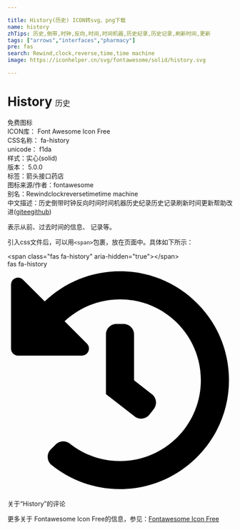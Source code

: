 ```yaml
---

title: History(历史) ICON转svg、png下载
name: history
zhTips: 历史,倒带,时钟,反向,时间,时间机器,历史纪录,历史记录,刷新时间,更新
tags: ["arrows","interfaces","pharmacy"]
pre: fas
search: Rewind,clock,reverse,time,time machine
image: https://iconhelper.cn/svg/fontawesome/solid/history.svg

---
```


# History  <small style="font-size: 60%;font-weight: 100">历史</small>


<div class="detail-page">
<p>
<span><span class="badge-success badge">免费图标</span> </span>
<br/>
<span>
ICON库：
<span class="badge-secondary badge">Font Awesome Icon Free</span> 
</span>
<br/>
<span>
CSS名称：
<span class="badge-secondary badge">fa-history</span> 
</span>
<br/>
<span>
unicode：
<span class="badge-secondary badge">f1da</span> 
<copy-btn content='f1da' btn-title=""></copy-btn>
<copy-btn :content='String.fromCodePoint(parseInt("f1da", 16))' btn-title="复制U"></copy-btn>
</span><br/><span>样式：<span class="badge-light badge">实心(solid)</span></span>
<br/>
<span>
版本：
<span class="badge-secondary badge">5.0.0</span> 
</span><br/><span>标签：<span class="badge-light badge"><router-link to="/tags/arrows.html">箭头</router-link></span><span class="badge-light badge"><router-link to="/tags/interfaces.html">接口</router-link></span><span class="badge-light badge"><router-link to="/tags/pharmacy.html">药店</router-link></span></span>
<br/>
<span>图标来源/作者：<span class="badge-light badge">fontawesome</span></span> 
<br/>
<span>别名：<span class="badge-light badge">Rewind</span><span class="badge-light badge">clock</span><span class="badge-light badge">reverse</span><span class="badge-light badge">time</span><span class="badge-light badge">time machine</span></span><br/><span class="zh-detail">中文描述：<span class="badge-primary badge">历史</span><span class="badge-primary badge">倒带</span><span class="badge-primary badge">时钟</span><span class="badge-primary badge">反向</span><span class="badge-primary badge">时间</span><span class="badge-primary badge">时间机器</span><span class="badge-primary badge">历史纪录</span><span class="badge-primary badge">历史记录</span><span class="badge-primary badge">刷新时间</span><span class="badge-primary badge">更新</span><span class="help-link"><span>帮助改进</span>(<a href="https://gitee.com/liuwave/icon-helper/edit/master/json/fontawesome/solid/history.json" target="_blank" rel="noopener noreferrer">gitee</a><a href="https://github.com/liuwave/icon-helper/edit/master/json/fontawesome/solid/history.json" target="_blank" rel="noopener noreferrer">github</a></span>)</span><br/>
</p>
</div><div class="description description alert alert-light">表示从前、过去时间的信息、 记录等。</div>
<div class="alert alert-dark">
  <i class="fas fa-history fa-xs"></i>
  <i class="fas fa-history fa-sm"></i>
  <i class="fas fa-history fa-lg"></i>
  <i class="fas fa-history fa-2x"></i>
  <i class="fas fa-history fa-3x"></i>
  <i class="fas fa-history fa-5x"></i>
  <i class="fas fa-history fa-7x"></i>
</div>
<div>
  <p>引入css文件后，可以用<code>&lt;span&gt;</code>包裹，放在页面中。具体如下所示：    
  </p>
  <div class="alert alert-primary" style="font-size: 14px">
    &lt;span class="fas fa-history" aria-hidden="true"&gt;&lt;/span&gt;
    <copy-btn content='<span class="fas fa-history" aria-hidden="true"></span>'></copy-btn>
  </div>
  <div class="alert alert-secondary">
    <i class="fas fa-history"
    style="font-size: 24px"
    aria-hidden="true"></i> fas fa-history
    <copy-btn content="fas fa-history" btn-title="复制图标名称"></copy-btn>
  </div>
</div>
<div id="svg" class="svg-wrap">
<svg xmlns="http://www.w3.org/2000/svg" viewBox="0 0 512 512"><path d="M504 255.531c.253 136.64-111.18 248.372-247.82 248.468-59.015.042-113.223-20.53-155.822-54.911-11.077-8.94-11.905-25.541-1.839-35.607l11.267-11.267c8.609-8.609 22.353-9.551 31.891-1.984C173.062 425.135 212.781 440 256 440c101.705 0 184-82.311 184-184 0-101.705-82.311-184-184-184-48.814 0-93.149 18.969-126.068 49.932l50.754 50.754c10.08 10.08 2.941 27.314-11.313 27.314H24c-8.837 0-16-7.163-16-16V38.627c0-14.254 17.234-21.393 27.314-11.314l49.372 49.372C129.209 34.136 189.552 8 256 8c136.81 0 247.747 110.78 248 247.531zm-180.912 78.784l9.823-12.63c8.138-10.463 6.253-25.542-4.21-33.679L288 256.349V152c0-13.255-10.745-24-24-24h-16c-13.255 0-24 10.745-24 24v135.651l65.409 50.874c10.463 8.137 25.541 6.253 33.679-4.21z"/></svg>
</div>
<detail full-name='fa-history'></detail>

<Vssue title="关于“History”的评论" >关于“History”的评论</Vssue>
    
<div><p>更多关于  Fontawesome Icon Free的信息，参见：<a target="_blank" href="https://iconhelper.cn/fontawesome.html">Fontawesome Icon Free</a>
</p></div>
